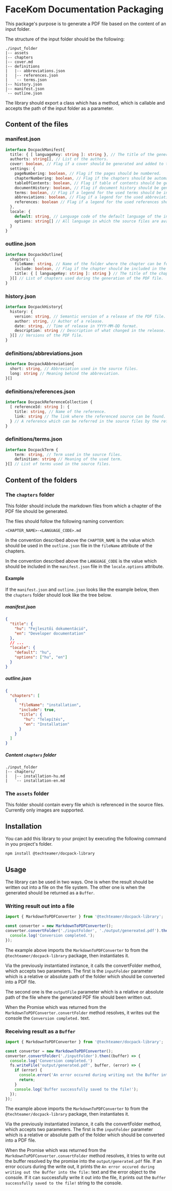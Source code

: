 FaceKom Documentation Packaging
===============================
This package's purpose is to generate a PDF file based on the content of an input folder.

The structure of the input folder should be the following:
```
./input_folder
|-- assets
|-- chapters
|-- cover.md
|-- definitions
|   |-- abbreviations.json
|   |-- references.json
|   `-- terms.json
|-- history.json
|-- manifest.json
`-- outline.json
```

The library should export a class which has a method, which is callable and accepts the path of the input folder as a parameter.

## Content of the files
### manifest.json
```ts
interface DocpackManifest{
  title: { [ languageKey: string ]: string }, // The title of the generated PDF in different languages.
  authorts: string[], // List of the authors.
  cover: boolean, // Flag if a cover should be generated and added to the beginning of the generated PDF file.
  settings: {
    pageNumbering: boolean, // Flag if the pages should be numbered.
    chapterNumbering: boolean, // Flag if the chapters should be automatically numbered.
    tableOfContents: boolean, // Flag if table of contents should be generated to the beginning of the generated PDF file. It should be right after the cover page or the document history if it is included in the generated PDF file.
    documentHistory: boolean, // Flag if document history should be generated to the beginning of the generated PDF file. It should be right after the cover page.
    terms: boolean, // Flag if a legend for the used terms should be included in the generated PDF file. If it should be included, it have to be generated based on the `definitions/terms.json` file.
    abbreviations: boolean, // Flag if a legend for the used abbreviations should be included in the generated PDF file. If it should be included, it have to be generated based on the `definitions/abbreviations.json` file.
    references: boolean // Flag if a legend for the used references should be included in the generated PDF file. If it should be included, it have to be generated based on the `definitions/references.json` file.
  },
  locale: {
    default: string, // Language code of the default language of the input files.
    options: string[] // All language in which the source files are available and the PDFs will be generated.
  }
}
```

### outline.json
```ts
interface DocpackOutline{
  chapters: {
    fileName: string, // Name of the folder where the chapter can be found.
    include: boolean, // Flag if the chapter should be included in the generated PDF file or not.
    title: { [ languageKey: string ]: string } // The title of the chapter in different languages.
  }[] // List of chapters used during the generation of the PDF file.
}
```

### history.json
```ts
interface DocpackHistory{
  history: {
    version: string, // Semantic version of a release of the PDF file.
    author: string, // Author of a release.
    date: string, // Time of release in YYYY-MM-DD format.
    description: string // Description of what changed in the release.
  }[] // Versions of the PDF file.
}
```

### definitions/abbreviations.json
```ts
interface DocpackAbbreviation{
  short: string, // Abbreviation used in the source files.
  long: string // Meaning behind the abbreviation.
}[]
```

### definitions/references.json
```ts
interface DocpackReferenceCollection {
  [ referenceId: string ]: {
    title: string, // Name of the reference.
    link: string // The link where the referenced source can be found.
  } // A reference which can be referred in the source files by the referenceId.
}
```

### definitions/terms.json
```ts
interface DocpackTerm {
    term: string, // Term used in the source files.
    definition: string // Meaning of the used term.
}[] // List of terms used in the source files.
```

## Content of the folders
### The `chapters` folder
This folder should include the markdown files from which a chapter of the PDF file should be generated.

The files should follow the following naming convention:
```
<CHAPTER_NAME>-<LANGUAGE_CODE>.md
```

In the convention described above the `CHAPTER_NAME` is the value which should be used in the `outline.json` file in the `fileName` attribute of the chapters.

In the convention described above the `LANGUAGE_CODE` is the value which should be included in the `manifest.json` file in the `locale.options` attribute.

#### Example
If the `manifest.json` and `outline.json` looks like the example below, then the `chapters` folder should look like the tree below.

##### manifest.json
```json
{
  "title": {
    "hu": "Fejlesztői dokumentáció",
    "en": "Developer documentation"
  },
  // ...
  "locale": {
    "default": "hu",
    "options": ["hu", "en"]
  }
}
```

##### outline.json
```json
{
  "chapters": [
    {
      "fileName": "installation",
      "include": true,
      "title": {
        "hu": "Telepítés",
        "en": "Installation"
      }
    }
  ]
}
```

##### Content `chapters` folder
```
./input_folder
|-- chapters/
|   |-- installation-hu.md
|   `-- installation-en.md
```

### The `assets` folder
This folder should contain every file which is referenced in the source files. Currently only images are supported.

## Installation
You can add this library to your project by executing the following command in you project's folder.
```bash
npm install @techteamer/docpack-library
```

## Usage
The library can be used in two ways. One is when the result should be written out into a file on the file system. The other one is when the generated should be returned as a `Buffer`.

### Writing result out into a file
```ts
import { MarkdownToPDFConverter } from '@techteamer/docpack-library';

const converter = new MarkdownToPDFConverter();
converter.convertFolder('./inputFolder', './output/genereated.pdf').then(() => {
  console.log('Conversion completed.');
});
```

The example above imports the `MarkdownToPDFConverter` to from the `@techteamer/docpack-library` package, then instantiates it.

Via the previously instantiated instance, it calls the convertFolder method, which accepts two parameters. The first is the `inputFolder` parameter which is a relative or absolute path of the folder which should be converted into a PDF file.

The second one is the `outputFile` parameter which is a relative or absolute path of the file where the generated PDF file should been written out.

When the Promise which was returned from the `MarkdownToPDFConverter.convertFolder` method resolves, it writes out the console the `Conversion completed.` text.

### Receiving result as a `Buffer`
```ts
import { MarkdownToPDFConverter } from '@techteamer/docpack-library';

const converter = new MarkdownToPDFConverter();
converter.convertFolder('./inputFolder').then((buffer) => {
  console.log('Conversion completed.')
  fs.writeFile('output/generated.pdf', buffer, (error) => {
    if (error) {
      console.error('An error occured during writing out the Buffer into the file:', error);
      return;
    }
    console.log('Buffer successfully saved to the file!');
  });
});
```

The example above imports the `MarkdownToPDFConverter` to from the `@techteamer/docpack-library` package, then instantiates it.

Via the previously instantiated instance, it calls the convertFolder method, which accepts two parameters. The first is the `inputFolder` parameter which is a relative or absolute path of the folder which should be converted into a PDF file.

When the Promise which was returned from the `MarkdownToPDFConverter.convertFolder` method resolves, it tries to write out the buffer resolved by the promise into the `output/generated.pdf` file. If an error occurs during the write out, it prints the `An error occured during writing out the Buffer into the file:` text and the error object to the console. If it can successfully write it out into the file, it prints out the `Buffer successfully saved to the file!` string to the console.
